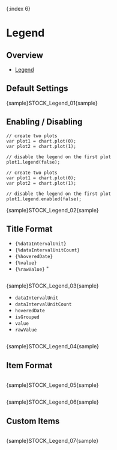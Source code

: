 {:index 6}

# Legend

## Overview

* [Legend](../Common_Settings/Legend/Overview)

## Default Settings

{sample}STOCK\_Legend\_01{sample}

## Enabling / Disabling

```
// create two plots
var plot1 = chart.plot(0);
var plot2 = chart.plot(1);

// disable the legend on the first plot
plot1.legend(false);
```

```
// create two plots
var plot1 = chart.plot(0);
var plot2 = chart.plot(1);

// disable the legend on the first plot
plot1.legend.enabled(false);
```

{sample}STOCK\_Legend\_02{sample}

## Title Format

* `{%dataIntervalUnit}`
* `{%dataIntervalUnitCount}`
* `{%hoveredDate}`
* `{%value}`
* `{%rawValue}`
"
```

```
{sample}STOCK\_Legend\_03{sample}

* `dataIntervalUnit`
* `dataIntervalUnitCount`
* `hoveredDate`
* `isGrouped`
* `value`
* `rawValue`

```

```
{sample}STOCK\_Legend\_04{sample}

## Item Format

```

```
{sample}STOCK\_Legend\_05{sample}

```

```
{sample}STOCK\_Legend\_06{sample}


## Custom Items

```

```
{sample}STOCK\_Legend\_07{sample}